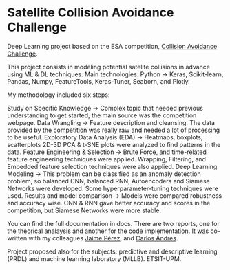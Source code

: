 # Satellite Collision Avoidance Challenge

Deep Learning project based on the ESA competition, [Collision Avoidance Challenge](https://kelvins.esa.int/collision-avoidance-challenge/).

This project consists in modeling potential satelite collisions in advance using ML & DL techniques. 
Main technologies: Python -> Keras, Scikit-learn, Pandas, Numpy, FeatureTools, Keras-Tuner, Seaborn, and Plotly.

My methodology included six steps:

Study on Specific Knowledge -> Complex topic that needed previous understanding to get started, the main source was the competition webpage.
Data Wrangling -> Feature description and cleansing. The data provided by the competition was really raw and needed a lot of processing to be useful.
Exploratory Data Analysis (EDA) -> Heatmaps, boxplots, scatterplots 2D-3D PCA & t-SNE plots were analyzed to find patterns in the data.
Feature Engineering & Selection -> Brute Force, and time-related feature engineering techniques were applied. Wrapping, Filtering, and Embedded feature selection techniques were also applied.
Deep Learning Modeling ->  This problem can be classified as an anomaly detection problem, so balanced CNN, balanced RNN, Autoencoders and Siamese Networks were developed. Some hyperparameter-tuning techniques were used.
Results and model comparison -> Models were compared robustness and accuracy wise. CNN & RNN gave better accuracy and scores in the competition, but Siamese Networks were more stable.

You can find the full documentation in docs. There are two reports, one for the theorical analaysis and another for the code implementation. It was co-written with my colleagues [Jaime Pérez](https://github.com/jaimeperezsanchez), and [Carlos Ándres](https://github.com/carlosaramiro).

Project proposed also for the subjects: predictive and descriptive learning (PRDL) and machine learning laboratory (MLLB).  ETSIT-UPM.
